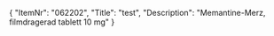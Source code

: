 {
  "ItemNr": "062202",
  "Title": "test",
  "Description": "Memantine-Merz, filmdragerad tablett 10 mg"
}